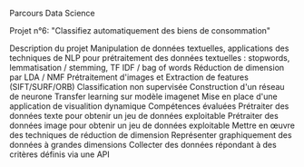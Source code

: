 Parcours Data Science

Projet n°6: "Classifiez automatiquement des biens de consommation"

Description du projet
Manipulation de données textuelles, applications des techniques de NLP pour prétraitement des données textuelles : stopwords, lemmatisation / stemming, TF IDF / bag of words
Réduction de dimension par LDA / NMF
Prétraitement d'images et Extraction de features (SIFT/SURF/ORB)
Classification non supervisée
Construction d'un réseau de neurone
Transfer learning sur modèle imagenet
Mise en place d'une application de visualition dynamique
Compétences évaluées
Prétraiter des données texte pour obtenir un jeu de données exploitable
Prétraiter des données image pour obtenir un jeu de données exploitable
Mettre en œuvre des techniques de réduction de dimension
Représenter graphiquement des données à grandes dimensions
Collecter des données répondant à des critères définis via une API
